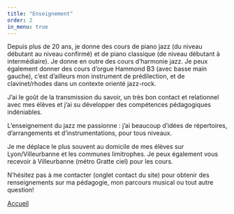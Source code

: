 ```yaml
---
title: "Enseignement"
order: 2
in_menu: true
---
```

<p1>Depuis plus de 20 ans, je donne des cours de piano jazz (du niveau débutant au niveau confirmé) et de piano classique (de niveau débutant à intermédiaire).
Je donne en outre des cours d’harmonie jazz. Je peux également donner des cours d’orgue Hammond B3 (avec basse main gauche), c’est d’ailleurs mon instrument de prédilection, et de clavinet/rhodes dans un contexte orienté jazz-rock.</p1> 

 <div class="encart">
<p>J’ai le goût de la transmission du savoir, un très bon contact et relationnel avec mes élèves et j’ai su développer des compétences pédagogiques indéniables.</p>

<p>L’enseignement du jazz me passionne : j’ai beaucoup d’idées de répertoires, d’arrangements et d’instrumentations, pour tous niveaux.
</p> 
</div> 
<p1>Je me déplace le plus souvent au domicile de mes élèves sur Lyon/Villeurbanne et les communes limitrophes. Je peux également vous recevoir à Villeurbanne (métro Gratte ciel) pour les cours.
</p1> 







<p1>N’hésitez pas à me contacter (onglet contact du site) pour obtenir des renseignements sur ma pédagogie, mon parcours musical ou tout autre question!</p1>

<a href="index.html" class="bouton">Accueil</a> 